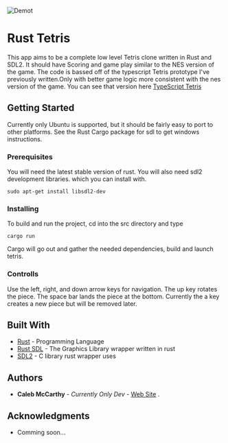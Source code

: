 

![Demot](https://raw.githubusercontent.com/camccar/RustTetris/master/src/assets/demo.jpg)

# Rust Tetris

This app aims to be a complete low level Tetris clone written in Rust and SDL2. It should have
Scoring and game play similar to the NES version of the game. The code is bassed off of the 
typescript Tetris prototype I've previously written.Only with better game logic more consistent with the nes version of the game. You can see that version here [TypeScript Tetris](https://camccar.github.io/tetris/) 

## Getting Started

Currently only Ubuntu is supported, but it should be fairly 
easy to port to other platforms. See the Rust Cargo package for sdl to get windows instructions.

### Prerequisites

You will need the latest stable version of rust. You will also need sdl2 development libraries. which you can install with.

```
sudo apt-get install libsdl2-dev
```


### Installing

To build and run the project, cd into the src directory and type 

```
cargo run
```

Cargo will go out and gather the needed dependencies, build and launch tetris.


### Controlls

Use the left, right, and down arrow keys for navigation.
The up key rotates the piece. The space bar lands the piece at the bottom.
Currently the a key creates a new piece but will be removed later.


## Built With

* [Rust](https://www.rust-lang.org/en-US/) - Programming Language
* [Rust SDL](https://github.com/Rust-SDL2/rust-sdl2) - The Graphics Library wrapper written in rust
* [SDL2](https://www.libsdl.org/download-2.0.php) - C library rust wrapper uses



## Authors

* **Caleb McCarthy** - *Currently Only Dev* - [Web Site](http://calebmccarthy.io)
.

## Acknowledgments

* Comming soon...

